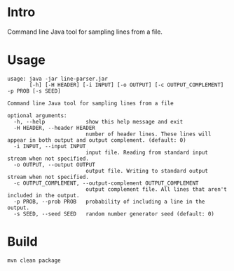 Intro
=====
Command line Java tool for sampling lines from a file.

Usage
=====
    usage: java -jar line-parser.jar
           [-h] [-H HEADER] [-i INPUT] [-o OUTPUT] [-c OUTPUT_COMPLEMENT] -p PROB [-s SEED]

    Command line Java tool for sampling lines from a file

    optional arguments:
      -h, --help             show this help message and exit
      -H HEADER, --header HEADER
                             number of header lines. These lines will appear in both output and output complement. (default: 0)
      -i INPUT, --input INPUT
                             input file. Reading from standard input stream when not specified.
      -o OUTPUT, --output OUTPUT
                             output file. Writing to standard output stream when not specified.
      -c OUTPUT_COMPLEMENT, --output-complement OUTPUT_COMPLEMENT
                             output complement file. All lines that aren't included in the output.
      -p PROB, --prob PROB   probability of including a line in the output.
      -s SEED, --seed SEED   random number generator seed (default: 0)

Build
=====
    mvn clean package